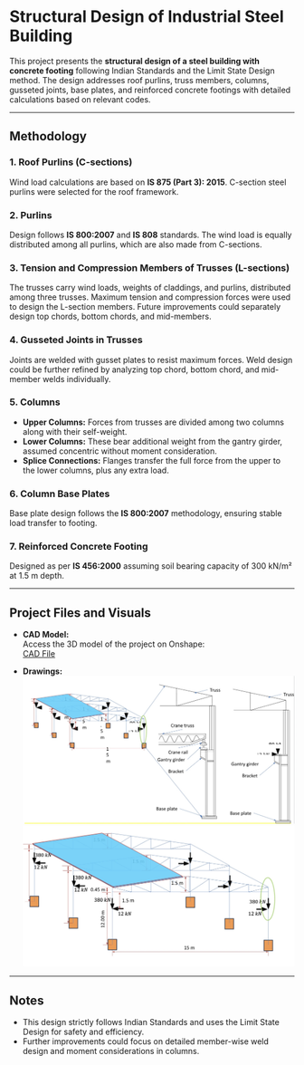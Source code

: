 # Structural Design of Industrial Steel Building

This project presents the **structural design of a steel building with concrete footing** following Indian Standards and the Limit State Design method. The design addresses roof purlins, truss members, columns, gusseted joints, base plates, and reinforced concrete footings with detailed calculations based on relevant codes.

---

## Methodology

### 1. Roof Purlins (C-sections)  
Wind load calculations are based on **IS 875 (Part 3): 2015**. C-section steel purlins were selected for the roof framework.

### 2. Purlins  
Design follows **IS 800:2007** and **IS 808** standards. The wind load is equally distributed among all purlins, which are also made from C-sections.

### 3. Tension and Compression Members of Trusses (L-sections)  
The trusses carry wind loads, weights of claddings, and purlins, distributed among three trusses. Maximum tension and compression forces were used to design the L-section members. Future improvements could separately design top chords, bottom chords, and mid-members.

### 4. Gusseted Joints in Trusses  
Joints are welded with gusset plates to resist maximum forces. Weld design could be further refined by analyzing top chord, bottom chord, and mid-member welds individually.

### 5. Columns  
- **Upper Columns:** Forces from trusses are divided among two columns along with their self-weight.  
- **Lower Columns:** These bear additional weight from the gantry girder, assumed concentric without moment consideration.  
- **Splice Connections:** Flanges transfer the full force from the upper to the lower columns, plus any extra load.

### 6. Column Base Plates  
Base plate design follows the **IS 800:2007** methodology, ensuring stable load transfer to footing.

### 7. Reinforced Concrete Footing  
Designed as per **IS 456:2000** assuming soil bearing capacity of 300 kN/m² at 1.5 m depth.

---

## Project Files and Visuals

- **CAD Model:**  
  Access the 3D model of the project on Onshape:  
  [CAD File](https://cad.onshape.com/documents/089190b78e7418bf8d3659e1/w/3c35eebfe22cfa329f4c0ae9/e/51e61a87b672adeaec0c15ca?renderMode=0&uiState=68028e55d7bede229ca4160e)

- **Drawings:**  
  ![Structural Drawing 1](DSS1.jpeg)  
  ![Structural Drawing 2](DSS2.jpeg)

---

## Notes  
- This design strictly follows Indian Standards and uses the Limit State Design for safety and efficiency.  
- Further improvements could focus on detailed member-wise weld design and moment considerations in columns. 
